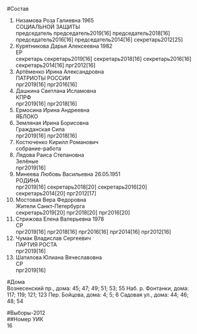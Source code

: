#Состав  
1. Низамова Роза Галиевна 1965  
    СОЦИАЛЬНОЙ ЗАЩИТЫ  
    председатель председатель2019[16] председатель2018[16] председатель2016[16] председатель2014[16] секретарь2012[25]  
2. Курятникова Дарья Алексеевна 1982  
    ЕР  
    секретарь секретарь2019[16] секретарь2018[16] секретарь2016[16] секретарь2014[16] прг2012[16]  
3. Артёменко Ирина Александровна  
    ПАТРИОТЫ РОССИИ  
    прг2019[16] прг2016[16]  
4. Дашкина Светлана Исламовна  
    КПРФ  
    прг2019[16] прг2018[16]  
5. Ермосина Ирина Андреевна  
    ЯБЛОКО  
6. Земляная Ирина Борисовна  
    Гражданская Сила  
    прг2019[16] прг2018[16]  
7. Костюченко Кирилл Романович  
    собрание-работа  
8. Лядова Раиса Степановна  
    Зелёные  
    прг2019[16]  
9. Минеева Любовь Васильевна 26.05.1951  
    РОДИНА  
    прг2019[16] секретарь2018[20] секретарь2016[20] секретарь2014[20] прг2012[17]  
10. Мостовая Вера Федоровна  
    Жители Санкт-Петербурга  
    секретарь2019[20] прг2018[20] прг2016[20]  
11. Стрижова Елена Валерьевна 1978  
    СР  
    прг2019[16] прг2018[16] прг2016[16] прг2014[16] прг2012[16]  
12. Чумак Владислав Сергеевич  
    ПАРТИЯ РОСТА  
    прг2019[16]  
13. Шатилова Юлиана Вячеславовна  
    СР  
    прг2019[16]  
  
#Дома  
Вознесенский пр., дома: 45; 47; 49; 51; 53; 55 Наб. р. Фонтанки, дома: 117; 119; 121; 123 Пер. Бойцова, дома: 4; 5; 6 Садовая ул., дома: 44; 46; 48; 54  
  
#Выборы-2012  
##Номер УИК  
16  
